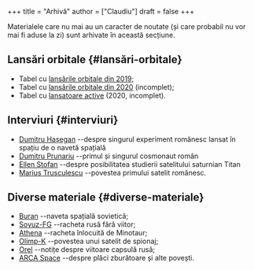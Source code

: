 +++
title = "Arhivă"
author = ["Claudiu"]
draft = false
+++

Materialele care nu mai au un caracter de noutate (și care probabil nu vor mai fi aduse la zi) sunt arhivate în această secțiune.


## Lansări orbitale {#lansări-orbitale}

-   Tabel cu [lansările orbitale din 2019](/r/lansari2019);
-   Tabel cu [lansările orbitale din 2020](/r/lansari2020) (incomplet);
-   Tabel cu [lansatoare active](/r/rachete_arhiva) (2020, incomplet).


## Interviuri {#interviuri}

-   [Dumitru Hașegan](/i/hasegan) --despre singurul experiment românesc lansat în spațiu de o navetă spațială
-   [Dumitru Prunariu](/i/prunariu) --primul și singurul cosmonaut român
-   [Ellen Stofan](/i/stofan) --despre posibilitatea studierii satelitului saturnian Titan
-   [Marius Trusculescu](/i/trusculescu) --povestea primului satelit românesc.


## Diverse materiale {#diverse-materiale}

-   [Buran](/m/buran) --naveta spațială sovietică;
-   [Soyuz-FG](/r/soyuz-fg) --racheta rusă fără viitor;
-   [Athena](/r/athena) --racheta înlocuită de Minotaur;
-   [Olimp-K](/m/olimp-k) --povestea unui satelit de spionaj;
-   [Orel](/m/orel) --notițe despre viitoare capsulă rusă;
-   [ARCA Space](/m/arca) --despre plăci zburătoare și alte povești.